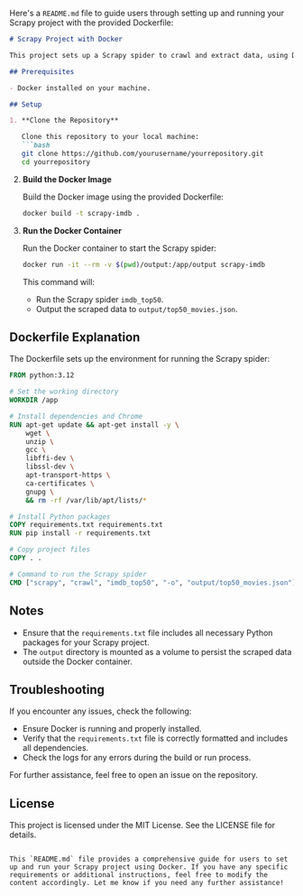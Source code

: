 Here's a `README.md` file to guide users through setting up and running your Scrapy project with the provided Dockerfile:

```markdown
# Scrapy Project with Docker

This project sets up a Scrapy spider to crawl and extract data, using Docker for containerization. The spider `imdb_top50` scrapes the top 50 movies from IMDb and outputs the data to a JSON file.

## Prerequisites

- Docker installed on your machine.

## Setup

1. **Clone the Repository**

   Clone this repository to your local machine:
   ```bash
   git clone https://github.com/yourusername/yourrepository.git
   cd yourrepository
   ```

2. **Build the Docker Image**

   Build the Docker image using the provided Dockerfile:
   ```bash
   docker build -t scrapy-imdb .
   ```

3. **Run the Docker Container**

   Run the Docker container to start the Scrapy spider:
   ```bash
   docker run -it --rm -v $(pwd)/output:/app/output scrapy-imdb
   ```

   This command will:
   - Run the Scrapy spider `imdb_top50`.
   - Output the scraped data to `output/top50_movies.json`.

## Dockerfile Explanation

The Dockerfile sets up the environment for running the Scrapy spider:

```Dockerfile
FROM python:3.12

# Set the working directory
WORKDIR /app

# Install dependencies and Chrome
RUN apt-get update && apt-get install -y \
    wget \
    unzip \
    gcc \
    libffi-dev \
    libssl-dev \
    apt-transport-https \
    ca-certificates \
    gnupg \
    && rm -rf /var/lib/apt/lists/*

# Install Python packages
COPY requirements.txt requirements.txt
RUN pip install -r requirements.txt

# Copy project files
COPY . .

# Command to run the Scrapy spider
CMD ["scrapy", "crawl", "imdb_top50", "-o", "output/top50_movies.json"]
```

## Notes

- Ensure that the `requirements.txt` file includes all necessary Python packages for your Scrapy project.
- The `output` directory is mounted as a volume to persist the scraped data outside the Docker container.

## Troubleshooting

If you encounter any issues, check the following:
- Ensure Docker is running and properly installed.
- Verify that the `requirements.txt` file is correctly formatted and includes all dependencies.
- Check the logs for any errors during the build or run process.

For further assistance, feel free to open an issue on the repository.

## License

This project is licensed under the MIT License. See the LICENSE file for details.
```

This `README.md` file provides a comprehensive guide for users to set up and run your Scrapy project using Docker. If you have any specific requirements or additional instructions, feel free to modify the content accordingly. Let me know if you need any further assistance!